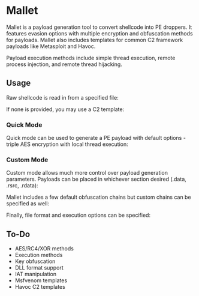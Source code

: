 # Mallet
Mallet is a payload generation tool to convert shellcode into PE droppers. It features evasion options with multiple encryption and obfuscation methods for payloads. Mallet also includes templates for common C2 framework payloads like Metasploit and Havoc.

Payload execution methods include simple thread execution, remote process injection, and remote thread hijacking.

## Usage
Raw shellcode is read in from a specified file:

If none is provided, you may use a C2 template:

### Quick Mode
Quick mode can be used to generate a PE payload with default options - triple AES encryption with local thread execution:

### Custom Mode
Custom mode allows much more control over payload generation parameters.
Payloads can be placed in whichever section desired (.data, .rsrc, .rdata): 

Mallet includes a few default obfuscation chains but custom chains can be specified as well:

Finally, file format and execution options can be specified:

## To-Do
- AES/RC4/XOR methods
- Execution methods
- Key obfuscation
- DLL format support
- IAT manipulation
- Msfvenom templates
- Havoc C2 templates
